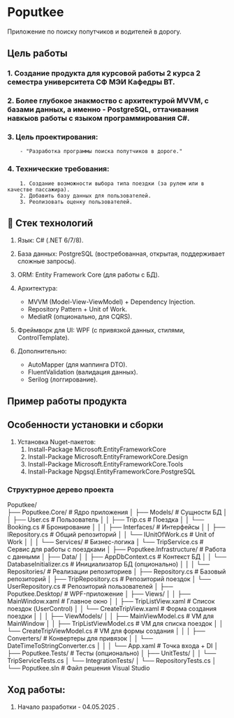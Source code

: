 # Poputkee
Приложение по поиску попутчиков и водителей в дорогу.

## Цель работы

### 1. Создание продукта для курсовой работы 2 курса 2 семестра университета СФ МЭИ Кафедры ВТ. 
### 2. Более глубокое знакмоство с архитектурой MVVM, с базами данных, а именно - PostgreSQL, оттачивания навкыов работы с языком программирования  C#.
### 3. Цель проектирования: 
        - "Разработка программы поиска попутчиков в дороге."
### 4. Технические требования:
        1. Создание возможности выбора типа поездки (за рулем или в качестве пассажира).
        2. Добавить базу данных для пользователей.
        3. Реолизовать оценку пользователей.


## 🔹 Стек технологий

1. Язык: C# (.NET 6/7/8).

2. База данных: PostgreSQL (востребованная, открытая, поддерживает сложные запросы).

3. ORM: Entity Framework Core (для работы с БД).

4. Архитектура:
    - MVVM (Model-View-ViewModel) + Dependency Injection.
    - Repository Pattern + Unit of Work.
    - MediatR (опционально, для CQRS).

5. Фреймворк для UI: WPF (с привязкой данных, стилями, ControlTemplate).

6. Дополнительно:
    - AutoMapper (для маппинга DTO).
    - FluentValidation (валидация данных).
    - Serilog (логгирование).

## Пример работы продукта


## Особенности установки и сборки

1. Установка Nuget-пакетов:
    1. Install-Package Microsoft.EntityFrameworkCore
    2. Install-Package Microsoft.EntityFrameworkCore.Design
    3. Install-Package Microsoft.EntityFrameworkCore.Tools
    4. Install-Package Npgsql.EntityFrameworkCore.PostgreSQL

### Структурное дерево проекта
Poputkee/  
├── Poputkee.Core/                      # Ядро приложения
│   ├── Models/                         # Сущности БД
│   │   ├── User.cs                     # Пользователь
│   │   ├── Trip.cs                     # Поездка
│   │   └── Booking.cs                  # Бронирование
│   │
│   ├── Interfaces/                     # Интерфейсы
│   │   ├── IRepository.cs              # Общий репозиторий
│   │   └── IUnitOfWork.cs              # Unit of Work
│   │
│   └── Services/                       # Бизнес-логика
│       └── TripService.cs              # Сервис для работы с поездками
│
├── Poputkee.Infrastructure/            # Работа с данными
│   ├── Data/
│   │   ├── AppDbContext.cs             # Контекст БД
│   │   └── DatabaseInitializer.cs      # Инициализатор БД (опционально)
│   │
│   └── Repositories/                   # Реализации репозиториев
│       ├── Repository.cs               # Базовый репозиторий
│       ├── TripRepository.cs           # Репозиторий поездок
│       └── UserRepository.cs           # Репозиторий пользователей
│
├── Poputkee.Desktop/                   # WPF-приложение
│   ├── Views/
│   │   ├── MainWindow.xaml             # Главное окно
│   │   ├── TripListView.xaml           # Список поездок (UserControl)
│   │   └── CreateTripView.xaml         # Форма создания поездки
│   │
│   ├── ViewModels/
│   │   ├── MainViewModel.cs            # VM для MainWindow
│   │   ├── TripListViewModel.cs        # VM для списка поездок
│   │   └── CreateTripViewModel.cs      # VM для формы создания
│   │
│   ├── Converters/                     # Конвертеры для привязок
│   │   └── DateTimeToStringConverter.cs
│   │
│   └── App.xaml                        # Точка входа + DI
│
├── Poputkee.Tests/                     # Тесты (опционально)
│   ├── UnitTests/
│   │   └── TripServiceTests.cs
│   └── IntegrationTests/
│       └── RepositoryTests.cs
│
└── Poputkee.sln                        # Файл решения Visual Studio


## Ход работы:
1. Начало разработки - 04.05.2025 .
